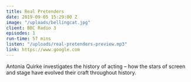 ```yaml
---
title: Real Pretenders
date: 2019-09-05 15:29:00 Z
image: "/uploads/bellingcat.jpg"
client: BBC Radio 3
episodes: 1
run-time: 57 mins
listen: "/uploads/real-pretenders-preview.mp3"
link: https://www.google.com
---
```


Antonia Quirke investigates the history of acting – how the stars of screen and stage have evolved their craft throughout history.